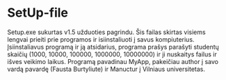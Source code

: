 # SetUp-file
Setup.exe sukurtas v1.5 užduoties pagrindu. Šis failas skirtas visiems lengvai prieiti prie programos ir isiinstaliuoti į savus kompiuterius. 
Įsiinstaliavus programą ir ją atsidarius, programa prašys parašyti studentų skaičių (1000, 10000, 100000, 1000000, 10000000) ir ji nuskaitys failus ir išves veikimo laikus.
Programą pavadinau MyApp, pakeičiau author į savo vardą pavardę (Fausta Burtyliute) ir Manuctur į Vilniaus universitetas.
